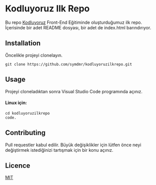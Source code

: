 # Kodluyoruz Ilk Repo
Bu repo [Kodluyoruz](https://www.kodluyoruz.org/) Front-End Eğitiminde oluşturduğumuz ilk repo. İçerisinde bir adet README dosyası, bir adet de index.html barındırıyor.

## Installation
Öncelikle projeyi clonelayın.

```
git clone https://github.com/symdmr/kodluyoruzilkrepo.git
```


## Usage
Projeyi cloneladıktan sonra Visual Studio Code programında açınız.

#### Linux için:
```
cd kodluyoruzilkrepo
code.
```
## Contributing
Pull requestler kabul edilir. Büyük değişiklikler için lütfen önce neyi değiştirmek istediğinizi tartışmak için bir konu açınız.

## Licence
[MIT](https://choosealicense.com/licenses/mit/)